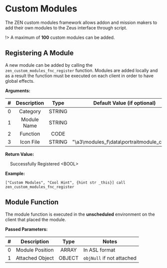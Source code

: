 # Custom Modules

The ZEN custom modules framework allows addon and mission makers to add their own modules to the Zeus interface through script.

!> A maximum of **100** custom modules can be added.

## Registering A Module

A new module can be added by calling the `zen_custom_modules_fnc_register` function.
Modules are added locally and as a result the function must be executed on each client in order to have global effects.

**Arguments:**

 \#   | Description | Type  | Default Value (if optional)
:---: | :---------: | :---: | ---------------------------
0 | Category | STRING |
1 | Module Name | STRING |
2 | Function | CODE |
3 | Icon File | STRING | "\a3\modules_f\data\portraitmodule_ca.paa"

**Return Value:**

&nbsp;&nbsp;&nbsp;&nbsp;Successfully Registered &lt;BOOL&gt;

**Example:**

```clike
["Custom Modules", "Cool Hint", {hint str _this}] call zen_custom_modules_fnc_register
```

## Module Function

The module function is executed in the **unscheduled** environment on the client that placed the module.

**Passed Parameters:**

 \#   | Description | Type  | Notes
:---: | :---------: | :---: | -----
0 | Module Position | ARRAY | In ASL format
1 | Attached Object | OBJECT | `objNull` if not attached
